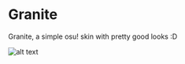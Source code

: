 # Granite
Granite, a simple osu! skin with pretty good looks :D

![alt text](https://i.imgur.com/BxiNpJi.png)
